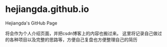 # hejiangda.github.io
Hejiangda's GitHub Page

将会作为个人介绍页面，并把csdn博客上的内容也搬过来。
这里将记录自己做过的各种项目以及完整的思路等，方便自己复盘也方便整理自己的简历
